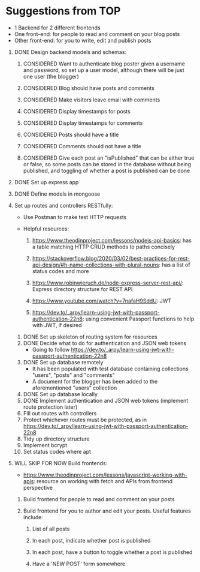 # Suggestions from TOP

- 1 Backend for 2 different frontends
- One front-end: for people to read and comment on your blog posts
- Other front-end: for you to write, edit and publish posts

1. DONE Design backend models and schemas:

    1. CONSIDERED Want to authenticate blog poster given a username and password, so set up a user model, although there will be just one user (the blogger)

    2. CONSIDERED Blog should have posts and comments

    3. CONSIDERED Make visitors leave email with comments

    4. CONSIDERED Display timestamps for posts

    5. CONSIDERED Display timestamps for comments

    6. CONSIDERED Posts should have a title
    
    7. CONSIDERED Comments should not have a title

    8. CONSIDERED Give each post an "isPublished" that can be either true or false, so some posts can be stored in the database without being published, and toggling of whether a post is published can be done

2. DONE Set up express app

3. DONE Define models in mongoose

4. Set up routes and controllers RESTfully:

    - Use Postman to make test HTTP requests

    - Helpful resources:

        1. https://www.theodinproject.com/lessons/nodejs-api-basics: has a table matching HTTP CRUD methods to paths concisely

        2. https://stackoverflow.blog/2020/03/02/best-practices-for-rest-api-design/#h-name-collections-with-plural-nouns: has a list of status codes and more

        3. https://www.robinwieruch.de/node-express-server-rest-api/: Express directory structure for REST API

        4. https://www.youtube.com/watch?v=7nafaH9SddU: JWT

        5. https://dev.to/_arpy/learn-using-jwt-with-passport-authentication-22n8: using convenient Passport functions to help with JWT, if desired

    1. DONE Set up skeleton of routing system for resources
    2. DONE Decide what to do for authentication and JSON web tokens
        - Going to follow https://dev.to/_arpy/learn-using-jwt-with-passport-authentication-22n8
    3. DONE Set up database remotely
        - It has been populated with test database containing collections "users", "posts" and "comments"
        - A document for the blogger has been added to the aforementioned "users" collection
    4. DONE Set up database locally
    5. DONE Implement authentication and JSON web tokens (implement route protection later)
    6. Fill out routes with controllers
    7. Protect whichever routes must be protected, as in https://dev.to/_arpy/learn-using-jwt-with-passport-authentication-22n8
    8. Tidy up directory structure
    9. Implement bcrypt
    10. Set status codes where apt

5. WILL SKIP FOR NOW Build frontends:

    - https://www.theodinproject.com/lessons/javascript-working-with-apis: resource on working with fetch and APIs from frontend perspective

    1. Build frontend for people to read and comment on your posts

    2. Build frontend for you to author and edit your posts. Useful features include:

        1. List of all posts

        2. In each post, indicate whether post is published

        3. In each post, have a button to toggle whether a post is published

        4. Have a 'NEW POST' form somewhere
